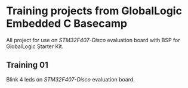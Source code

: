 # Training projects from GlobalLogic Embedded C Basecamp

All project for use on _STM32F407-Disco_ evaluation board with BSP for GlobalLogic Starter Kit.

## Training 01

Blink 4 leds on _STM32F407-Disco_ evaluation board.